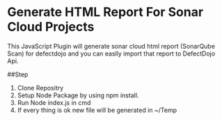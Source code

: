 # Generate HTML Report For Sonar Cloud Projects


This JavaScript Plugin will generate sonar cloud html report (SonarQube Scan) for defectdojo and you can easlly import that report to DefectDojo Api.

##Step
1) Clone Repositry 
2) Setup Node Package by using npm install.
3) Run Node index.js in cmd
4) If every thing is ok new file will be generated in ~/Temp
